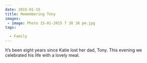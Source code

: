 ```yaml
---
date: 2015-01-15
title: Remembering Tony
images: 
 - image: Photo 15-01-2015 7 38 38 pm.jpg
tags:

  - Family
---
```

It’s been eight years since Katie lost her dad, Tony. This evening we celebrated his life with a lovely meal.